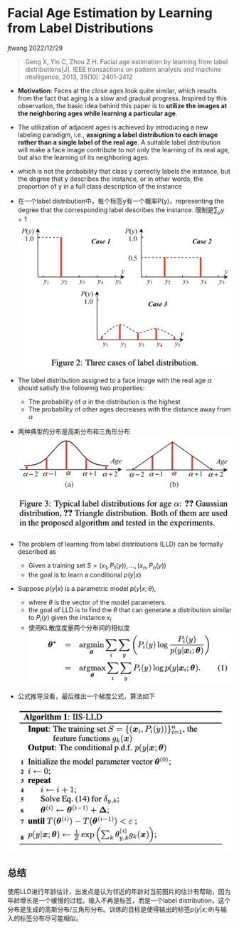 # Facial Age Estimation by Learning from Label Distributions

jtwang  2022/12/29

> Geng X, Yin C, Zhou Z H. Facial age estimation by learning from label distributions[J]. IEEE transactions on pattern analysis and machine intelligence, 2013, 35(10): 2401-2412


- **Motivation**: Faces at the close ages look quite similar, which results from the fact that aging is a slow and gradual progress. Inspired by this observation, the basic idea behind this paper is to **utilize the images at the neighboring ages while learning a particular age**.

- The utilization of adjacent ages is achieved by introducing a new labeling paradigm, i.e., **assigning a label distribution to each image rather than a single label of the real age**. A suitable label distribution will make a face image contribute to not only the learning of its real age, but also the learning of its neighboring ages.

- which is not the probability that class y correctly labels the instance, but the degree that y describes the instance, or in other words, the proportion of y in a full class description of the instance
- 在一个label distribution中，每个标签y有一个概率P(y)，representing the degree that the corresponding label describes the instance. 限制是$\sum_y y=1$
![图 1](fig/Facial%20Age%20Estimation%20by%20Learning%20from%20Label%20Distributions/Facial%20Age%20Estimation%20by%20Learning%20from%20Label%20Distributions_1.png)  


- The label distribution assigned to a face image with the real age $\alpha$ should satisfy the following two properties:
  - The probability of $\alpha$ in the distribution is the highest
  - The probability of other ages decreases with the distance away from $\alpha$
- 两种典型的分布是高斯分布和三角形分布
![图 2](fig/Facial%20Age%20Estimation%20by%20Learning%20from%20Label%20Distributions/Facial%20Age%20Estimation%20by%20Learning%20from%20Label%20Distributions_2.png)  


- The problem of learning from label distributions (LLD) can be formally described as
  -  Given a training set $S={(x_1,P_1(y)),  ..., (x_n,P_n(y))}$
  -  the goal is to learn a conditional $p(y|x)$

- Suppose $p(y|x)$ is a parametric model $p(y|x; θ)$, 
  - where $\theta$ is the vector of the model parameters.
  - the goal of LLD is to find the $θ$ that can generate a distribution similar to $P_i(y)$ given the instance $x_i$
  - 使用KL散度度量两个分布间的相似度
  ![图 3](fig/Facial%20Age%20Estimation%20by%20Learning%20from%20Label%20Distributions/Facial%20Age%20Estimation%20by%20Learning%20from%20Label%20Distributions_3.png)  

- 公式推导没看，最后推出一个梯度公式，算法如下

![图 4](fig/Facial%20Age%20Estimation%20by%20Learning%20from%20Label%20Distributions/Facial%20Age%20Estimation%20by%20Learning%20from%20Label%20Distributions_4.png)  



## 总结
使用LLD进行年龄估计，出发点是认为邻近的年龄对当前图片的估计有帮助，因为年龄增长是一个缓慢的过程。输入不再是标签，而是一个label distribution，这个分布是生成的高斯分布/三角形分布。训练的目标是使得输出的标签$p(y|x; θ)$与输入的标签分布尽可能相似。
